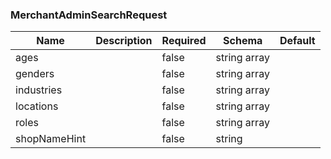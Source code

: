 ### MerchantAdminSearchRequest
|Name|Description|Required|Schema|Default|
|----|----|----|----|----|
|ages||false|string array||
|genders||false|string array||
|industries||false|string array||
|locations||false|string array||
|roles||false|string array||
|shopNameHint||false|string||


